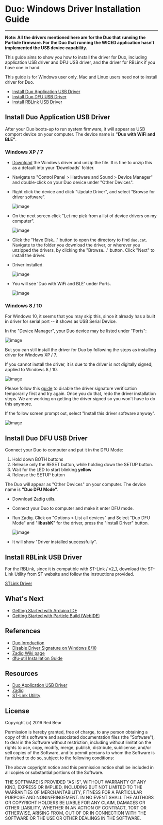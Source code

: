 
# Duo: Windows Driver Installation Guide
---

**Note: All the drivers mentioned here are for the Duo that running the Particle firmware. For the Duo that running the WICED application hasn't  implemented the USB device capability.**

This guide aims to show you how to install the driver for Duo, including application USB driver and DFU USB driver, and the driver for RBLink if you have one in hand. 

This guide is for Windows user only. Mac and Linux users need not to install driver for Duo.

* [Install Duo Application USB Driver](#install-duo-application-usb-driver)
* [Install Duo DFU USB Driver](#install-duo-dfu-usb-driver)
* [Install RBLink USB Driver](#install-rblink-usb-driver)


## <span id="install-duo-application-usb-driver">Install Duo Application USB Driver</span>

After your Duo boots-up to run system firmware, it will appear as USB comport device on your computer. The device name is **"Duo with WiFi and BLE"**.

### Windows XP / 7

* [Download](https://github.com/redbear/Duo/raw/master/driver/windows/duo_win_driver.zip) the Windows driver and unzip the file. It is fine to unzip this as a default into your 'Downloads' folder.

* Navigate to "Control Panel > Hardware and Sound > Device Manager" and double-click on your Duo device under "Other Devices".
	
* Right click the device and click "Update Driver", and select "Browse for driver software".

	![image](images/SearchDriver.png)

* On the next screen click "Let me pick from a list of device drivers on my computer".

	![image](images/BrowseDriver.png)

* Click the "Have Disk..." button to open the directory to find `duo.cat`. Navigate to the folder you download the driver, or wherever you unzipped the drivers, by clicking the "Browse..." button. Click "Next" to install the driver.

* Driver installed.

	![image](images/Complete.png)

* You will see 'Duo with WiFi and BLE' under Ports.

	![image](images/Done.png)

### Windows 8 / 10

For Windows 10, it seems that you may skip this, since it already has a built in driver for serial port -- it shows as USB Serial Device.

In the "Device Manager", your Duo device may be listed under "Ports":

![image](images/DeviceManager.png)

But you can still install the driver for Duo by following the steps as installing driver for Windows XP / 7.

If you cannot install the driver, it is due to the driver is not digitally signed, applied to Windows 8 / 10. 

![image](images/SelectDriver.png)

Please follow this [guide](http://www.howtogeek.com/167723/how-to-disable-driver-signature-verification-on-64-bit-windows-8.1-so-that-you-can-install-unsigned-drivers/) to disable the driver signature verification temporarily first and try again. Once you do that, redo the driver installation steps. We are working on getting the driver signed so you won't have to do this anymore.

If the follow screen prompt out, select "Install this driver software anyway".

![image](images/Warning.png)


## <span id="install-duo-dfu-usb-driver">Install Duo DFU USB Driver</span>

Connect your Duo to computer and put it in the DFU Mode:

1. Hold down BOTH buttons
2. Release only the RESET button, while holding down the SETUP button.
3. Wait for the LED to start blinking **yellow**
4. Release the SETUP button

The Duo will appear as "Other Devices" on your computer. The device name is **"Duo DFU Mode"**.

* Download [Zadig](http://zadig.akeo.ie/) utils.

* Connect your Duo to computer and make it enter DFU mode.

* Run Zadig. Click on "Options > List all devices" and Select "Duo DFU Mode" and "**libusbK**" for the driver, press the "Install Driver" button.

    ![image](images/Zadig.png)

* It will show "Driver installed successfully".
## <span id="install-rblink-usb-driver">Install RBLink USB Driver</span>

For the RBLink, since it is compatible with ST-Link / v2_1, download the ST-Link Utility from ST website and follow the instructions provided.
[STLink Driver](http://www.st.com/web/en/catalog/tools/PF260219)


## What's Next

* [Getting Started with Arduino IDE](getting_started_with_arduino_ide.md)
* [Getting Started with Particle Build (WebIDE)](getting_started_with_particle_build.md)


## References

* [Duo Inroduction](duo_introduction.md)
* [Disable Driver Signature on Windows 8/10](http://www.howtogeek.com/167723/how-to-disable-driver-signature-verification-on-64-bit-windows-8.1-so-that-you-can-install-unsigned-drivers/) 
* [Zadig Wiki page](https://github.com/pbatard/libwdi/wiki/Zadig)
* [dfu-util Installation Guide](dfu-util_installation_guide.md)


## Resources

* [Duo Application USB Driver](https://github.com/redbear/Duo/raw/master/driver/windows/duo_win_driver.zip)
* [Zadig](http://zadig.akeo.ie/)
* [ST-Link Utility](http://www.st.com/web/en/catalog/tools/PF260219)


## License

Copyright (c) 2016 Red Bear

Permission is hereby granted, free of charge, to any person obtaining a copy of this software and associated documentation files (the "Software"), to deal in the Software without restriction, including without limitation the rights to use, copy, modify, merge, publish, distribute, sublicense, and/or sell copies of the Software, and to permit persons to whom the Software is furnished to do so, subject to the following conditions:

The above copyright notice and this permission notice shall be included in all copies or substantial portions of the Software.

THE SOFTWARE IS PROVIDED "AS IS", WITHOUT WARRANTY OF ANY KIND, EXPRESS OR IMPLIED, INCLUDING BUT NOT LIMITED TO THE WARRANTIES OF MERCHANTABILITY, FITNESS FOR A PARTICULAR PURPOSE AND NONINFRINGEMENT. IN NO EVENT SHALL THE AUTHORS OR COPYRIGHT HOLDERS BE LIABLE FOR ANY CLAIM, DAMAGES OR OTHER LIABILITY, WHETHER IN AN ACTION OF CONTRACT, TORT OR OTHERWISE, ARISING FROM, OUT OF OR IN CONNECTION WITH THE SOFTWARE OR THE USE OR OTHER DEALINGS IN THE SOFTWARE.
